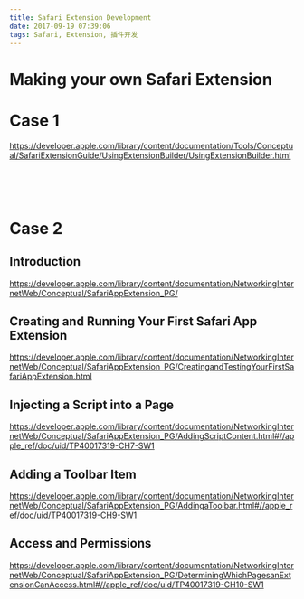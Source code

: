 ```yaml
---
title: Safari Extension Development
date: 2017-09-19 07:39:06
tags: Safari, Extension, 插件开发
---
```


# Making your own Safari Extension

# Case 1
https://developer.apple.com/library/content/documentation/Tools/Conceptual/SafariExtensionGuide/UsingExtensionBuilder/UsingExtensionBuilder.html

<br/>
<br/>
<br/>

# Case 2
## Introduction
https://developer.apple.com/library/content/documentation/NetworkingInternetWeb/Conceptual/SafariAppExtension_PG/


## Creating and Running Your First Safari App Extension
https://developer.apple.com/library/content/documentation/NetworkingInternetWeb/Conceptual/SafariAppExtension_PG/CreatingandTestingYourFirstSafariAppExtension.html

## Injecting a Script into a Page
https://developer.apple.com/library/content/documentation/NetworkingInternetWeb/Conceptual/SafariAppExtension_PG/AddingScriptContent.html#//apple_ref/doc/uid/TP40017319-CH7-SW1

## Adding a Toolbar Item
https://developer.apple.com/library/content/documentation/NetworkingInternetWeb/Conceptual/SafariAppExtension_PG/AddingaToolbar.html#//apple_ref/doc/uid/TP40017319-CH9-SW1


## Access and Permissions
https://developer.apple.com/library/content/documentation/NetworkingInternetWeb/Conceptual/SafariAppExtension_PG/DeterminingWhichPagesanExtensionCanAccess.html#//apple_ref/doc/uid/TP40017319-CH10-SW1

